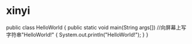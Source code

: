 xinyi
=====
public class HelloWorld 
{ public static void main(String args[]) //向屏幕上写字符串"HelloWorld!"
{ 
System.out.println("HelloWorld!");
}
}


